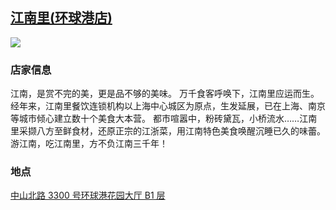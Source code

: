 ## [江南里(环球港店)](https://www.dianping.com/shop/G4roSODuTYBqaqiV)

![](http://localhost:3000/food_id_015.jpg)

### 店家信息

江南，是赏不完的美，更是品不够的美味。 万千食客呼唤下，江南里应运而生。 经年来，江南里餐饮连锁机构以上海中心城区为原点，生发延展，已在上海、南京等城市倾心建立数十个美食大本营。 都市喧嚣中，粉砖黛瓦，小桥流水……江南里采撷八方至鲜食材，还原正宗的江浙菜，用江南特色美食唤醒沉睡已久的味蕾。 游江南，吃江南里，方不负江南三千年！

### 地点

[中山北路 3300 号环球港花园大厅 B1 层](https://map.baidu.com/search/%E6%B1%9F%E5%8D%97%E9%87%8C(%E7%8E%AF%E7%90%83%E6%B8%AF%E5%BA%97)/@13526508.293235961,3642881.6756133316,13.84z?querytype=s&da_src=shareurl&wd=%E6%B1%9F%E5%8D%97%E9%87%8C(%E7%8E%AF%E7%90%83%E6%B8%AF%E5%BA%97)&c=289&src=0&wd2=%E4%B8%8A%E6%B5%B7%E5%B8%82%E6%99%AE%E9%99%80%E5%8C%BA&pn=0&sug=1&l=13&b=(13513446.380532725,3636060.553736863;13539570.205939198,3649702.7974898)&from=webmap&biz_forward=%7B%22scaler%22:2,%22styles%22:%22pl%22%7D&sug_forward=184b77f27bda8aa335b06c76&device_ratio=2)
